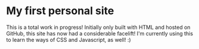 # My first personal site

This is a total work in progress! Initially only built with HTML and hosted on GitHub, this site has now had a considerable facelift! I'm currently using this to learn the ways of CSS and Javascript, as well! :)
